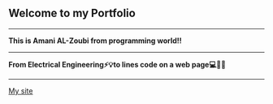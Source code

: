
## **Welcome to my Portfolio** 
*************
**This is Amani AL-Zoubi from programming world!!**
***********
**From Electrical Engineering⚡💡to lines code on a web page💻👩‍💻️**
*************
[My site](https://deploy-preview-3--gilded-fenglisu-b65445.netlify.app/)

